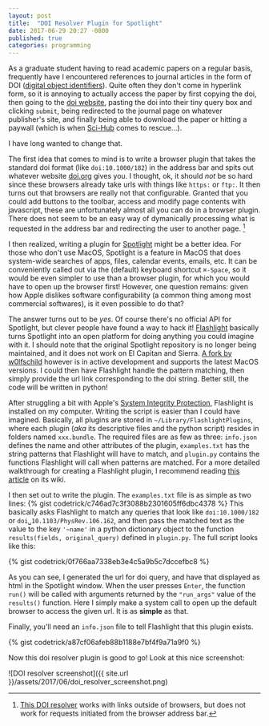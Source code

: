 ```yaml
---
layout: post
title:  "DOI Resolver Plugin for Spotlight"
date: 2017-06-29 20:27 -0800
published: true
categories: programming
---
```


As a graduate student having to read academic papers on a regular basis, frequently have I encountered references to journal articles in the form of DOI ([digital object identifiers][wiki_doi]). Quite often they don't come in hyperlink form, so it is annoying to actually access the paper by first copying the doi, then going to the [doi website][doi], pasting the doi into their tiny query box and clicking `submit`, being redirected to the journal page on whatever publisher's site, and finally being able to download the paper or hitting a paywall (which is when [Sci-Hub][scihub] comes to rescue...). 

I have long wanted to change that. 

The first idea that comes to mind is to write a browser plugin that takes the standard doi format (like `doi:10.1000/182`) in the address bar and spits out whatever website [doi.org][doi] gives you. I thought, ok, it should *not* be so hard since these browsers already take urls with things like `https:` or `ftp:`. It then turns out that browsers are really not that configurable. Granted that you could add buttons to the toolbar, access and modify page contents with javascript, these are unfortunately almost all you can do in a browser plugin. There does not seem to be an easy way of dymanically processing what is requested in the address bar and redirecting the user to another page. [^note]

I then realized, writing a plugin for [Spotlight][wiki_spotlight] might be a better idea. For those who don't use MacOS, Spotlight is a feature in MacOS that does system-wide searches of apps, files, calendar events, emails, etc. It can be conveniently called out via the (default) keyboard shortcut `⌘-Space`, so it would be even simpler to use than a browser plugin, for which you would have to open up the browser first! However, one question remains: given how Apple dislikes software configurability (a common thing among most commercial softwares), is it even possible to do that?

The answer turns out to be *yes*. Of course there's no official API for Spotlight, but clever people have found a way to hack it! [Flashlight][flashlight] basically turns Spotlight into an open platform for doing anything you could imagine with it. I should note that the original Spotlight repository is no longer being maintained, and it does not work on El Capitan and Sierra. [A fork by w0lfschild][flashlight_fork] however is in active development and supports the latest MacOS versions. I could then have Flashlight handle the pattern matching, then simply provide the url link corresponding to the doi string. Better still, the code will be written in python!

After struggling a bit with Apple's [System Integrity Protection][wiki_sip], Flashlight is installed on my computer. Writing the script is easier than I could have imagined. Basically, all plugins are stored in `~/Library/FlashlightPlugins`, where each plugin (*aka* its descriptive files and the python script) resides in folders named `xxx.bundle`. The required files are as few as three: `info.json` defines the name and other attributes of the plugin, `examples.txt` has the string patterns that Flashlight will have to match, and `plugin.py` contains the functions Flashlight will call when patterns are matched. For a more detailed walkthrough for creating a Flashlight plugin, I recommend reading [this article][plugin_example] on its wiki. 

I then set out to write the plugin. The `examples.txt` file is as simple as two lines:
{% gist codetrick/c746ad7c3f3088b2301605ff6dbc4378 %}
This basically asks Flashlight to match any queries that look like `doi:10.1000/182` or `doi␣10.1103/PhysRev.106.162`, and then pass the matched text as the value to the key `'~name'` in a python dictionary object to the function `results(fields, original_query)` defined in `plugin.py`. The full script looks like this:

{% gist codetrick/0f766aa7338eb3e4c5a9b5c7dccefbc8 %}

As you can see, I generated the url for doi query, and have that displayed as html in the Spotlight window. When the user presses `Enter`, the function `run()` will be called with arguments returned by the `"run_args"` value of the `results()` function. Here I simply make a system call to open up the default browser to access the given url. It is as **simple** as that. 

Finally, you'll need an `info.json` file to tell Flashlight that this plugin exists. 

{% gist codetrick/a87cf06afeb88b1188e7bf4f9a71a9f0 %}

Now this doi resolver plugin is good to go! Look at this nice screenshot:

![DOI resolver screenshot]({{ site.url }}/assets/2017/06/doi_resolver_screenshot.png)

[^note]: [This DOI resolver](http://manumitting.com/tools/OpenDOI/) works with links outside of browsers, but does not work for requests initiated from the browser address bar. 

[doi]: https://doi.org
[wiki_spotlight]: https://en.wikipedia.org/wiki/Spotlight_(software)
[wiki_doi]: https://en.wikipedia.org/wiki/Digital_object_identifier
[scihub]: http://sci-hub.org
[flashlight]: http://flashlight.nateparrott.com
[flashlight_fork]: https://github.com/w0lfschild/Flashlight
[wiki_sip]: https://en.wikipedia.org/wiki/System_Integrity_Protection
[plugin_example]: https://github.com/nate-parrott/Flashlight/wiki/Creating-a-Plugin
